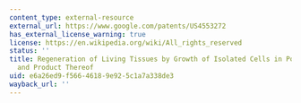 ```yaml
---
content_type: external-resource
external_url: https://www.google.com/patents/US4553272
has_external_license_warning: true
license: https://en.wikipedia.org/wiki/All_rights_reserved
status: ''
title: Regeneration of Living Tissues by Growth of Isolated Cells in Porous Implant
  and Product Thereof
uid: e6a26ed9-f566-4618-9e92-5c1a7a338de3
wayback_url: ''
---
```

